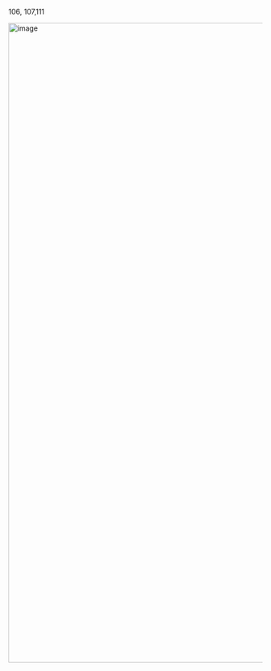106, 107,111

<img width="1269" alt="image" src="https://github.com/jefftsui1/Cybersecurity-Home-Labs/assets/46698661/5acfbd94-9d1b-439c-809a-89d266e03afc">
